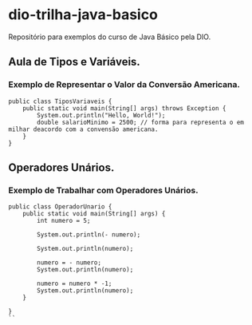 # dio-trilha-java-basico
Repositório para exemplos do curso de Java Básico pela DIO. 

## Aula de Tipos e Variáveis.

### Exemplo de Representar o Valor da Conversão Americana.

```
public class TiposVariaveis {
    public static void main(String[] args) throws Exception {
        System.out.println("Hello, World!");
        double salarioMinimo = 2500; // forma para representa o em milhar deacordo com a convensão americana.
    }
}
```
## Operadores Unários.

### Exemplo de Trabalhar com Operadores Unários.

```
public class OperadorUnario {
    public static void main(String[] args) {
        int numero = 5;

        System.out.println(- numero);

        System.out.println(numero);

        numero = - numero;
        System.out.println(numero);

        numero = numero * -1;
        System.out.println(numero);
    }

}
``


